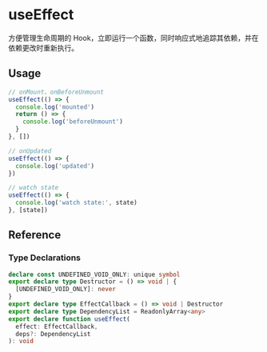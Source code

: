 # useEffect

方便管理生命周期的 Hook，立即运行一个函数，同时响应式地追踪其依赖，并在依赖更改时重新执行。

## Usage

```ts
// onMount、onBeforeUnmount
useEffect(() => {
  console.log('mounted')
  return () => {
    console.log('beforeUnmount')
  }
}, [])

// onUpdated
useEffect(() => {
  console.log('updated')
})

// watch state
useEffect(() => {
  console.log('watch state:', state)
}, [state])
```

## Reference

### Type Declarations

```ts
declare const UNDEFINED_VOID_ONLY: unique symbol
export declare type Destructor = () => void | {
  [UNDEFINED_VOID_ONLY]: never
}
export declare type EffectCallback = () => void | Destructor
export declare type DependencyList = ReadonlyArray<any>
export declare function useEffect(
  effect: EffectCallback,
  deps?: DependencyList
): void
```
